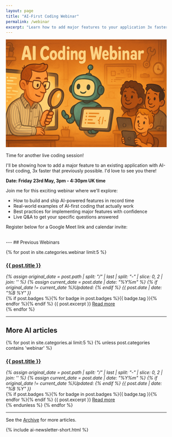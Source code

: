 ```yaml
---
layout: page
title: "AI-First Coding Webinar"
permalink: /webinar
excerpt: "Learn how to add major features to your application 3x faster with AI-first coding."
---
```


![ai coding webinar](/assets/img/ai-coding-webinar.png)

Time for another live coding session!

I'll be showing how to add a major feature to an existing application with AI-first coding, 3x faster that previously possible. I'd love to see you there!

**Date: Friday 23rd May, 3pm - 4:30pm UK time**

Join me for this exciting webinar where we'll explore:
- How to build and ship AI-powered features in record time
- Real-world examples of AI-first coding that actually work
- Best practices for implementing major features with confidence
- Live Q&A to get your specific questions answered

Register below for a Google Meet link and calendar invite:

<div class="rm-area-embed-webinar"></div>

<br>
---
## Previous Webinars

{% for post in site.categories.webinar limit:5 %}
   <div class="post-preview py-4">
   <h3><a href="{{ site.baseurl }}{{ post.url }}">{{ post.title }}</a></h3>

   <div style='font-style: italic' class="pb-1 post-date">
   {% assign original_date = post.path | split: "/" | last | split: "-" | slice: 0, 2 | join: '' %}
   {% assign current_date = post.date | date: "%Y%m" %}
   {% if original_date != current_date %}Updated: {% endif %}
   {{ post.date | date: "%B %Y" }}
   </div>
   {% if post.badges %}{% for badge in post.badges %}<span class="badge badge-{{ badge.type }}">{{ badge.tag }}</span>{% endfor %}{% endif %}
   {{ post.excerpt }}
   <a class='underline' href="{{ site.baseurl }}{{ post.url }}">Read more</a>
   </div>
{% endfor %}

---
## More AI articles
{% for post in site.categories.ai limit:5 %}
   {% unless post.categories contains 'webinar' %}
   <div class="post-preview py-4">
   <h3><a href="{{ site.baseurl }}{{ post.url }}">{{ post.title }}</a></h3>

   <div style='font-style: italic' class="pb-1 post-date">
   {% assign original_date = post.path | split: "/" | last | split: "-" | slice: 0, 2 | join: '' %}
   {% assign current_date = post.date | date: "%Y%m" %}
   {% if original_date != current_date %}Updated: {% endif %}
   {{ post.date | date: "%B %Y" }}
   </div>
   {% if post.badges %}{% for badge in post.badges %}<span class="badge badge-{{ badge.type }}">{{ badge.tag }}</span>{% endfor %}{% endif %}
   {{ post.excerpt }}
   <a class='underline' href="{{ site.baseurl }}{{ post.url }}">Read more</a>
   </div>
   {% endunless %}
{% endfor %}

---
See the <a href="{{ site.baseurl }}/all/">Archive</a> for more articles. 

{% include ai-newsletter-short.html %}